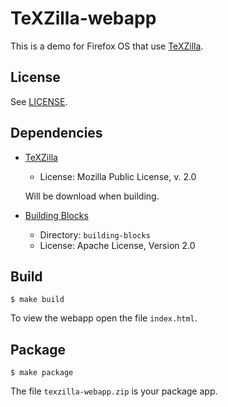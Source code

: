 # TeXZilla-webapp

This is a demo for Firefox OS that use
[TeXZilla](https://github.com/fred-wang/TeXZilla).

## License

See [LICENSE](LICENSE).

## Dependencies

- [TeXZilla](https://github.com/fred-wang/TeXZilla)
  - License: Mozilla Public License, v. 2.0

  Will be download when building.
- [Building Blocks](https://github.com/buildingfirefoxos/Building-Blocks)
  - Directory: `building-blocks`
  - License: Apache License, Version 2.0

## Build

~~~
$ make build
~~~

To view the webapp open the file `index.html`.

## Package

~~~
$ make package
~~~

The file `texzilla-webapp.zip` is your package app.
